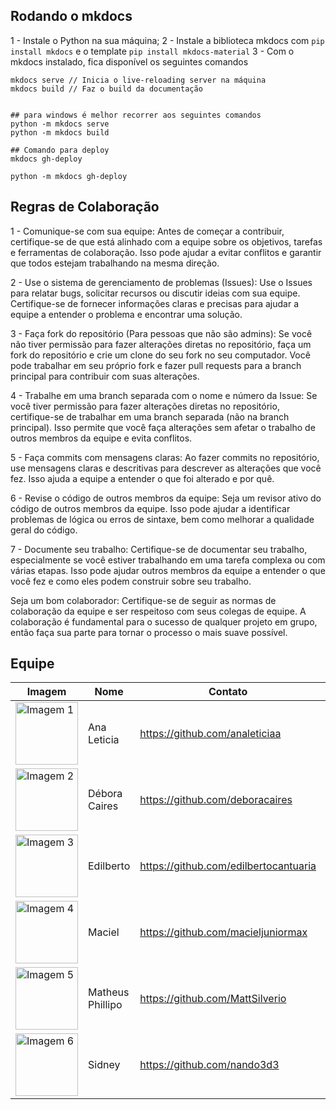 ## Rodando o mkdocs 
1 - Instale o Python na sua máquina;
2 - Instale a biblioteca mkdocs com `pip install mkdocs` e o template `pip install mkdocs-material`
3 - Com o mkdocs instalado, fica disponível os seguintes comandos
```
mkdocs serve // Inicia o live-reloading server na máquina
mkdocs build // Faz o build da documentação


## para windows é melhor recorrer aos seguintes comandos
python -m mkdocs serve
python -m mkdocs build

## Comando para deploy
mkdocs gh-deploy

python -m mkdocs gh-deploy
```

## Regras de Colaboração
1 - Comunique-se com sua equipe: Antes de começar a contribuir, certifique-se de que está alinhado com a equipe sobre os objetivos, tarefas e ferramentas de colaboração. Isso pode ajudar a evitar conflitos e garantir que todos estejam trabalhando na mesma direção.

2 - Use o sistema de gerenciamento de problemas (Issues): Use o Issues para relatar bugs, solicitar recursos ou discutir ideias com sua equipe. Certifique-se de fornecer informações claras e precisas para ajudar a equipe a entender o problema e encontrar uma solução.

3 - Faça fork do repositório (Para pessoas que não são admins): Se você não tiver permissão para fazer alterações diretas no repositório, faça um fork do repositório e crie um clone do seu fork no seu computador. Você pode trabalhar em seu próprio fork e fazer pull requests para a branch principal para contribuir com suas alterações.

4 - Trabalhe em uma branch separada com o nome e número da Issue: Se você tiver permissão para fazer alterações diretas no repositório, certifique-se de trabalhar em uma branch separada (não na branch principal). Isso permite que você faça alterações sem afetar o trabalho de outros membros da equipe e evita conflitos.

5 - Faça commits com mensagens claras: Ao fazer commits no repositório, use mensagens claras e descritivas para descrever as alterações que você fez. Isso ajuda a equipe a entender o que foi alterado e por quê.

6 - Revise o código de outros membros da equipe: Seja um revisor ativo do código de outros membros da equipe. Isso pode ajudar a identificar problemas de lógica ou erros de sintaxe, bem como melhorar a qualidade geral do código.

7 - Documente seu trabalho: Certifique-se de documentar seu trabalho, especialmente se você estiver trabalhando em uma tarefa complexa ou com várias etapas. Isso pode ajudar outros membros da equipe a entender o que você fez e como eles podem construir sobre seu trabalho.

Seja um bom colaborador: Certifique-se de seguir as normas de colaboração da equipe e ser respeitoso com seus colegas de equipe. A colaboração é fundamental para o sucesso de qualquer projeto em grupo, então faça sua parte para tornar o processo o mais suave possível.


## Equipe
| Imagem | Nome | Contato | Papel |
| --- | --- | --- | --- |
| <img src="https://avatars.githubusercontent.com/u/56135971?v=4" alt="Imagem 1" width="100" height="100"/> | Ana Leticia | https://github.com/analeticiaa | Arqueira |
| <img src="https://avatars.githubusercontent.com/u/87550053?v=4" alt="Imagem 2" width="100" height="100"/> | Débora Caires | https://github.com/deboracaires | Arqueira |
| <img src="https://avatars.githubusercontent.com/u/69125218?v=4" alt="Imagem 3" width="100" height="100"/> | Edilberto | https://github.com/edilbertocantuaria | Bruxo |
| <img src="https://avatars.githubusercontent.com/u/66387901?v=4" alt="Imagem 4" width="100" height="100"/> | Maciel | https://github.com/macieljuniormax | Bruxo |
| <img src="https://avatars.githubusercontent.com/u/18178688?v=4" alt="Imagem 5" width="100" height="100"/>| Matheus Phillipo | https://github.com/MattSilverio | Cavaleiro |
| <img src="https://avatars.githubusercontent.com/u/88115743?v=4" alt="Imagem 6" width="100" height="100"/> | Sidney | https://github.com/nando3d3 | Sacerdote |
